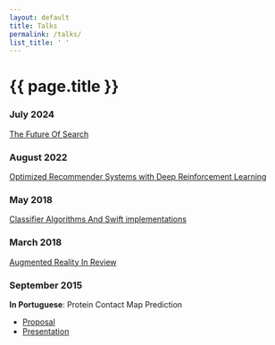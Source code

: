 ```yaml
---
layout: default
title: Talks
permalink: /talks/
list_title: ' '
---
```


# {{ page.title }}

### July 2024

<a href="./search.pdf" target="_blank">The Future Of Search</a>

### August 2022

<a href="https://youtu.be/_6M7C49Q9CU?si=Tx9fGn6WE_L0t7aI" target="_blank">Optimized Recommender Systems with Deep Reinforcement Learning</a>

### May 2018

<a href="./classifiers.pdf" target="_blank">Classifier Algorithms And Swift implementations</a>

### March 2018

<a href="./ar.pdf" target="_blank">Augmented Reality In Review</a>


### September 2015

**In Portuguese**: Protein Contact Map Prediction 

- <a href="./protein_proposal.pdf" target="_blank">Proposal</a>
- <a href="./protein_presentation.pdf" target="_blank">Presentation</a>

